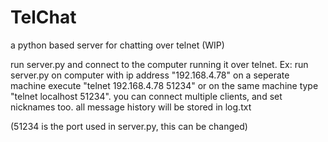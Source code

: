 # TelChat
a python based server for chatting over telnet (WIP)

run server.py and connect to the computer running it over telnet. 
Ex:
run server.py on computer with ip address "192.168.4.78"
on a seperate machine execute "telnet 192.168.4.78 51234" or on the same machine type "telnet localhost 51234". you can connect multiple clients, and set nicknames too. all message history will be stored in log.txt

(51234 is the port used in server.py, this can be changed)
